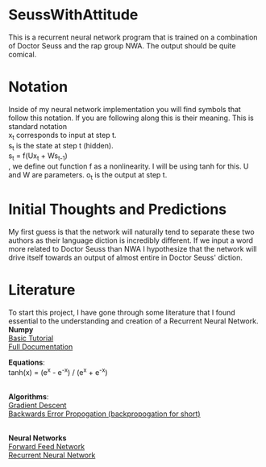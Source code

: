# SeussWithAttitude
This is a recurrent neural network program that is trained on a combination of Doctor Seuss and the rap group NWA.  The output should be quite comical.

# Notation
Inside of my neural network implementation you will find symbols that follow this notation.  If you are following along this is their meaning.  This is standard notation</br>
x<sub>t</sub> corresponds to input at step t.</br>
s<sub>t</sub> is the state at step t (hidden).</br>
s<sub>t</sub> = f(Ux<sub>t</sub> + Ws<sub>t-1</sub>)</br>, we define out function f as a nonlinearity.  I will be using tanh for this.  U and W are parameters.
o<sub>t</sub> is the output at step t.

# Initial Thoughts and Predictions
My first guess is that the network will naturally tend to separate these two authors as their language diction is incredibly different.  If we input a word more related to Doctor Seuss than NWA I hypothesize that the network will drive itself towards an output of almost entire in Doctor Seuss' diction.

# Literature
To start this project, I have gone through some literature that I found essential to the understanding and creation of a Recurrent Neural Network.</br>
__Numpy__</br>
 [Basic Tutorial](https://docs.scipy.org/doc/numpy-dev/user/quickstart.html)</br>
 [Full Documentation](https://docs.scipy.org/doc/numpy-1.11.0/reference/)</br>

__Equations__:</br>
 tanh(x) = (e<sup>x</sup> - e<sup>-x</sup>) / (e<sup>x</sup> + e<sup>-x</sup>)</br>
</br>

__Algorithms__:</br>
 [Gradient Descent](https://en.wikipedia.org/wiki/Gradient_descent)</br>
 [Backwards Error Propogation (backpropogation for short)](https://en.wikipedia.org/wiki/Backpropagation)</br>
</br>

__Neural Networks__</br>
 [Forward Feed Network](https://en.wikipedia.org/wiki/Feedforward_neural_network)</br>
 [Recurrent Neural Network](https://en.wikipedia.org/wiki/Recurrent_neural_network)</br>

